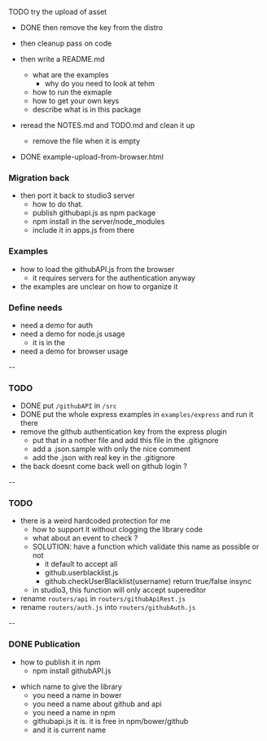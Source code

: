 TODO try the upload of asset 
- DONE then remove the key from the distro
- then cleanup pass on code
- then write a README.md
  - what are the examples
    - why do you need to look at tehm
  - how to run the exmaple
  - how to get your own keys
  - describe what is in this package
- reread the NOTES.md and TODO.md and clean it up
  - remove the file when it is empty
  
  
- DONE example-upload-from-browser.html


### Migration back
- then port it back to studio3 server
  - how to do that.
  - publish githubapi.js as npm package
  - npm install in the server/node_modules
  - include it in apps.js from there


### Examples
* how to load the githubAPI.js from the browser
  * it requires servers for the authentication anyway
* the examples are unclear on how to organize it


### Define needs
* need a demo for auth
* need a demo for node.js usage
  - it is in the 
* need a demo for browser usage

--

### TODO
* DONE put ```/githubAPI``` in ```/src```
* DONE put the whole express examples in ```examples/express``` and run it there
* remove the github authentication key from the express plugin
  * put that in a nother file and add this file in the .gitignore
  * add a .json.sample with only the nice comment
  * add the .json with real key in the .gitignore
* the back doesnt come back well on github login ?

--
### TODO
* there is a weird hardcoded protection for me
  - how to support it without clogging the library code
  - what about an event to check ?
  - SOLUTION: have a function which validate this name as possible or not
    - it default to accept all
    - github.userblacklist.js
    - github.checkUserBlacklist(username) return true/false insync
  - in studio3, this function will only accept supereditor
* rename ```routers/api``` in ```routers/githubApiRest.js```
* rename ```routers/auth.js``` into ```routers/githubAuth.js```



--
### DONE Publication
* how to publish it in npm
  - npm install githubAPI.js
- which name to give the library
  - you need a name in bower
  - you need a name about github and api
  - you need a name in npm
  - githubapi.js it is. it is free in npm/bower/github
  - and it is current name
